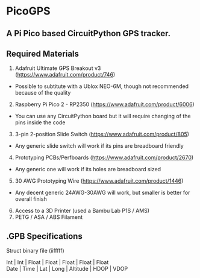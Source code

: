 # PicoGPS
## A Pi Pico based CircuitPython GPS tracker.

## Required Materials
1. Adafruit Ultimate GPS Breakout v3 (https://www.adafruit.com/product/746)
  - Possible to subtitute with a Ublox NEO-6M, though not recommended because of the quality
2. Raspberry Pi Pico 2 - RP2350 (https://www.adafruit.com/product/6006)
  - You can use any CircuitPython board but it will require changing of the pins inside the code
3. 3-pin 2-position Slide Switch (https://www.adafruit.com/product/805)
  - Any generic slide switch will work if its pins are breadboard friendly
4. Prototyping PCBs/Perfboards (https://www.adafruit.com/product/2670)
  - Any generic one will work if its holes are breadboard sized
5. 30 AWG Prototyping Wire (https://www.adafruit.com/product/1446)
  - Any decent generic 24AWG-30AWG will work, but smaller is better for overall finish
6. Access to a 3D Printer (used a Bambu Lab P1S / AMS)
7. PETG / ASA / ABS Filament

## .GPB Specifications
Struct binary file (iifffff)

Int  | Int  | Float | Float | Float    | Float | Float</br>
Date | Time | Lat   | Long  | Altitude | HDOP  | VDOP
